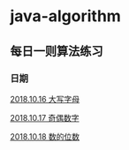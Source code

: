 # java-algorithm

## 每日一则算法练习

### 日期

[2018.10.16 大写字母](https://github.com/aSoloist/java-algorithm/blob/master/doc/10.16/10.16-%E5%A4%A7%E5%86%99%E5%AD%97%E6%AF%8D.md)

[2018.10.17 奇偶数字](https://github.com/aSoloist/java-algorithm/blob/master/doc/10.17/10.17-奇偶数字.md)

[2018.10.18 数的位数](https://github.com/aSoloist/java-algorithm/blob/master/doc/10.17/10.18-数的位数.md)
